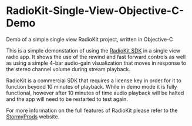 # RadioKit-Single-View-Objective-C-Demo
Demo of a simple single view RadioKit project, written in Objective-C

This is a simple demonstation of using the [RadioKit SDK](http://www.stormyprods.com/products/radiokit.php) in a 
single view radio app.   It shows the use of the rewind and fast forward controls as well as using a simple 4-bar
audio-gain visualization that moves in response to the stereo channel volume during stream playback.

RadioKit is a commercial SDK that requires a license key in order for it to function beyond 10 minutes of playback.  While in demo mode it is fully functional, however after 10 minutes of time audio playback will be halted and the app will need to be restarted to test again.

For more information on the full features of RadioKit please refer to the [StormyProds](http://www.stormyprods.com/products/radiokit.php) website.
